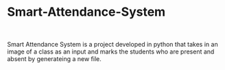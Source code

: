 <h1>Smart-Attendance-System</h1>
<br>
<p>
    Smart Attendance System is a project developed in python that takes in an image 
    of a class as an input and marks the students who are present and absent by generateing
    a new file.
<p>